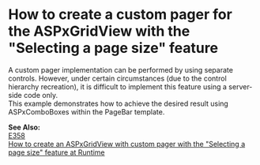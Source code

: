 # How to create a custom pager for the ASPxGridView with the "Selecting a page size" feature


<p>A custom pager implementation can be performed by using separate controls. However, under certain circumstances (due to the control hierarchy recreation), it is difficult to implement this feature using a server-side code only.<br />
This example demonstrates how to achieve the desired result using ASPxComboBoxes within the PageBar template.</p><p><strong>See Also:</strong><br />
<a href="https://www.devexpress.com/Support/Center/p/E358">E358</a><u><br />
</u><a href="https://www.devexpress.com/Support/Center/p/E4802">How to create an ASPxGridView with custom pager with the "Selecting a page size" feature at Runtime</a></p>

<br/>


